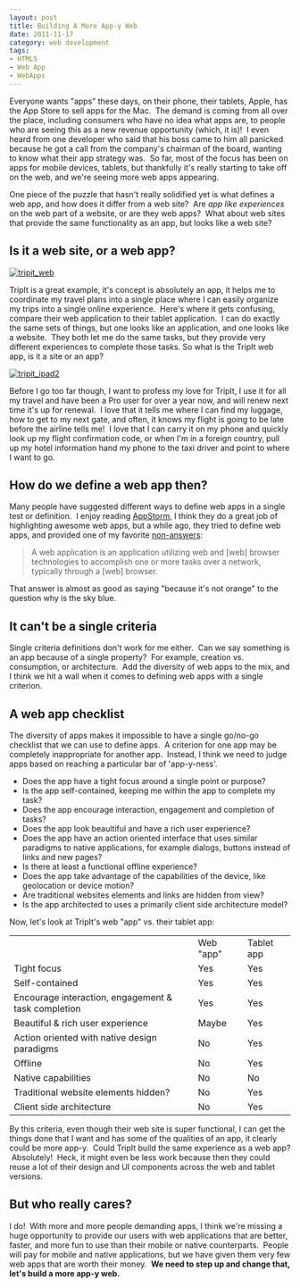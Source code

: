 ```yaml
---
layout: post
title: Building A More App-y Web
date: 2011-11-17
category: web development
tags:
- HTML5
- Web App
- WebApps
---
```


Everyone wants "apps" these days, on their phone, their tablets, Apple, has the App Store to sell apps for the Mac.  The demand is coming from all over the place, including consumers who have no idea what apps are, to people who are seeing this as a new revenue opportunity (which, it is)!  I even heard from one developer who said that his boss came to him all panicked because he got a call from the company's chairman of the board, wanting to know what their app strategy was.  So far, most of the focus has been on apps for mobile devices, tablets, but thankfully it's really starting to take off on the web, and we're seeing more web apps appearing.

One piece of the puzzle that hasn't really solidified yet is what defines a web app, and how does it differ from a web site?  Are _app like experiences_ on the web part of a website, or are they web apps?  What about web sites that provide the same functionality as an app, but looks like a web site?

## Is it a web site, or a web app?

[![](/assets/tripit_web-300x219.png "tripit_web")](/assets/tripit_web.png)

TripIt is a great example, it's concept is absolutely an app, it helps me to coordinate my travel plans into a single place where I can easily organize my trips into a single online experience.  Here's where it gets confusing, compare their web application to their tablet application.  I can do exactly the same sets of things, but one looks like an application, and one looks like a website.  They both let me do the same tasks, but they provide very different experiences to complete those tasks. So what is the TripIt web app, is it a site or an app?

[![](/assets/tripit_ipad2-300x225.png "tripit_ipad2")](/assets/tripit_ipad2.png)

<div class="well">Before I go too far though, I want to profess my love for TripIt, I use it for all my travel and have been a Pro user for over a year now, and will renew next time it's up for renewal.  I love that it tells me where I can find my luggage, how to get to my next gate, and often, it knows my flight is going to be late before the airline tells me!  I love that I can carry it on my phone and quickly look up my flight confirmation code, or when I'm in a foreign country, pull up my hotel information hand my phone to the taxi driver and point to where I want to go.</div>

## How do we define a web app then?

Many people have suggested different ways to define web apps in a single test or definition.  I enjoy reading [AppStorm](http://web.appstorm.net), I think they do a great job of highlighting awesome web apps, but a while ago, they tried to define web apps, and provided one of my favorite [non-answers](http://web.appstorm.net/general/opinion/what-is-a-web-app-heres-our-definition/):

> A web application is an application utilizing web and [web] browser technologies to accomplish one or more tasks over a network, typically through a [web] browser.

That answer is almost as good as saying "because it's not orange" to the question why is the sky blue.

## It can't be a single criteria

Single criteria definitions don't work for me either.  Can we say something is an app because of a single property?  For example, creation vs. consumption, or architecture.  Add the diversity of web apps to the mix, and I think we hit a wall when it comes to defining web apps with a single criterion.

## A web app checklist

The diversity of apps makes it impossible to have a single go/no-go checklist that we can use to define apps.  A criterion for one app may be completely inappropriate for another app.  Instead, I think we need to judge apps based on reaching a particular bar of 'app-y-ness'.

* Does the app have a tight focus around a single point or purpose?
* Is the app self-contained, keeping me within the app to complete my task?
* Does the app encourage interaction, engagement and completion of tasks?
* Does the app look beaultiful and have a rich user experience?
* Does the app have an action oriented interface that uses similar paradigms to native applications, for example dialogs, buttons instead of links and new pages?
* Is there at least a functional offline experience?
* Does the app take advantage of the capabilities of the device, like geolocation or device motion?
* Are traditional websites elements and links are hidden from view?
* Is the app architected to uses a primarily client side architecture model?

Now, let's look at TripIt's web "app" vs. their tablet app:

<table class="table">
<colgroup>
<col />
<col />
<col /></colgroup>
<tbody>
<tr>
<td></td>
<td>Web "app"</td>
<td>Tablet app</td>
</tr>
<tr>
<td>Tight focus</td>
<td>Yes</td>
<td>Yes</td>
</tr>
<tr>
<td>Self-contained</td>
<td>Yes</td>
<td>Yes</td>
</tr>
<tr>
<td>Encourage interaction, engagement &amp; task completion</td>
<td>Yes</td>
<td>Yes</td>
</tr>
<tr>
<td>Beautiful &amp; rich user experience</td>
<td>Maybe</td>
<td>Yes</td>
</tr>
<tr>
<td>Action oriented with native design paradigms</td>
<td>No</td>
<td>Yes</td>
</tr>
<tr>
<td>Offline</td>
<td>No</td>
<td>Yes</td>
</tr>
<tr>
<td>Native capabilities</td>
<td>No</td>
<td>No</td>
</tr>
<tr>
<td>Traditional website elements hidden?</td>
<td>No</td>
<td>Yes</td>
</tr>
<tr>
<td>Client side architecture</td>
<td>No</td>
<td>Yes</td>
</tr>
</tbody>
</table>

By this criteria, even though their web site is super functional, I can get the things done that I want and has some of the qualities of an app, it clearly could be more app-y.  Could TripIt build the same experience as a web app?  Absolutely!  Heck, it might even be less work because then they could reuse a lot of their design and UI components across the web and tablet versions.

## But who really cares?

I do!  With more and more people demanding apps, I think we're missing a huge opportunity to provide our users with web applications that are better, faster, and more fun to use than their mobile or native counterparts.  People will pay for mobile and native applications, but we have given them very few web apps that are worth their money.  **We need to step up and change that, let's build a more app-y web.**
